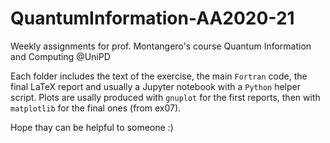 # QuantumInformation-AA2020-21
Weekly assignments for prof. Montangero's course Quantum Information and Computing @UniPD

Each folder includes the text of the exercise, the main `Fortran` code, the final LaTeX report and usually a Jupyter notebook with a `Python` helper script. 
Plots are usally produced with `gnuplot` for the first reports, then with `matplotlib` for the final ones (from ex07).

Hope thay can be helpful to someone :)
